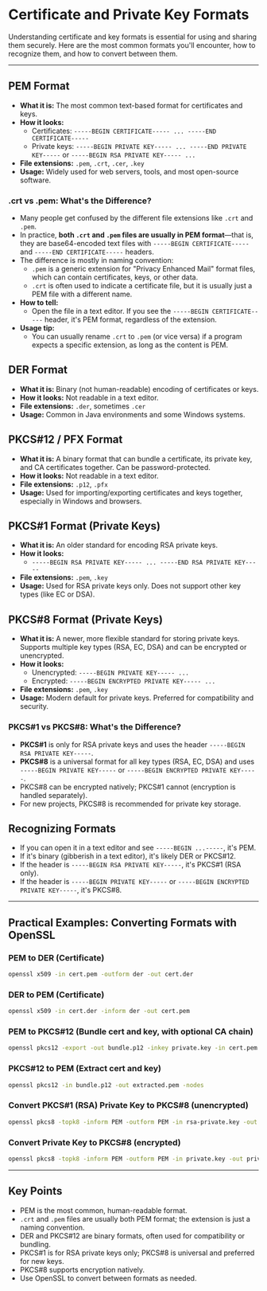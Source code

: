 # Certificate and Private Key Formats

Understanding certificate and key formats is essential for using and sharing them securely. Here are the most common formats you'll encounter, how to recognize them, and how to convert between them.

---

## PEM Format

- **What it is:** The most common text-based format for certificates and keys.
- **How it looks:**
  - Certificates: `-----BEGIN CERTIFICATE----- ... -----END CERTIFICATE-----`
  - Private keys: `-----BEGIN PRIVATE KEY----- ... -----END PRIVATE KEY-----` or `-----BEGIN RSA PRIVATE KEY----- ...`
- **File extensions:** `.pem`, `.crt`, `.cer`, `.key`
- **Usage:** Widely used for web servers, tools, and most open-source software.

### .crt vs .pem: What's the Difference?

- Many people get confused by the different file extensions like `.crt` and `.pem`.
- In practice, **both `.crt` and `.pem` files are usually in PEM format**—that is, they are base64-encoded text files with `-----BEGIN CERTIFICATE-----` and `-----END CERTIFICATE-----` headers.
- The difference is mostly in naming convention:
  - `.pem` is a generic extension for "Privacy Enhanced Mail" format files, which can contain certificates, keys, or other data.
  - `.crt` is often used to indicate a certificate file, but it is usually just a PEM file with a different name.
- **How to tell:**
  - Open the file in a text editor. If you see the `-----BEGIN CERTIFICATE-----` header, it's PEM format, regardless of the extension.
- **Usage tip:**
  - You can usually rename `.crt` to `.pem` (or vice versa) if a program expects a specific extension, as long as the content is PEM.

## DER Format

- **What it is:** Binary (not human-readable) encoding of certificates or keys.
- **How it looks:** Not readable in a text editor.
- **File extensions:** `.der`, sometimes `.cer`
- **Usage:** Common in Java environments and some Windows systems.

## PKCS#12 / PFX Format

- **What it is:** A binary format that can bundle a certificate, its private key, and CA certificates together. Can be password-protected.
- **How it looks:** Not readable in a text editor.
- **File extensions:** `.p12`, `.pfx`
- **Usage:** Used for importing/exporting certificates and keys together, especially in Windows and browsers.

## PKCS#1 Format (Private Keys)

- **What it is:** An older standard for encoding RSA private keys.
- **How it looks:**
  - `-----BEGIN RSA PRIVATE KEY----- ... -----END RSA PRIVATE KEY-----`
- **File extensions:** `.pem`, `.key`
- **Usage:** Used for RSA private keys only. Does not support other key types (like EC or DSA).

## PKCS#8 Format (Private Keys)

- **What it is:** A newer, more flexible standard for storing private keys. Supports multiple key types (RSA, EC, DSA) and can be encrypted or unencrypted.
- **How it looks:**
  - Unencrypted: `-----BEGIN PRIVATE KEY----- ...`
  - Encrypted: `-----BEGIN ENCRYPTED PRIVATE KEY----- ...`
- **File extensions:** `.pem`, `.key`
- **Usage:** Modern default for private keys. Preferred for compatibility and security.

### PKCS#1 vs PKCS#8: What's the Difference?

- **PKCS#1** is only for RSA private keys and uses the header `-----BEGIN RSA PRIVATE KEY-----`.
- **PKCS#8** is a universal format for all key types (RSA, EC, DSA) and uses `-----BEGIN PRIVATE KEY-----` or `-----BEGIN ENCRYPTED PRIVATE KEY-----`.
- PKCS#8 can be encrypted natively; PKCS#1 cannot (encryption is handled separately).
- For new projects, PKCS#8 is recommended for private key storage.

## Recognizing Formats

- If you can open it in a text editor and see `-----BEGIN ...-----`, it's PEM.
- If it's binary (gibberish in a text editor), it's likely DER or PKCS#12.
- If the header is `-----BEGIN RSA PRIVATE KEY-----`, it's PKCS#1 (RSA only).
- If the header is `-----BEGIN PRIVATE KEY-----` or `-----BEGIN ENCRYPTED PRIVATE KEY-----`, it's PKCS#8.

---

## Practical Examples: Converting Formats with OpenSSL

### PEM to DER (Certificate)

```sh
openssl x509 -in cert.pem -outform der -out cert.der
```

### DER to PEM (Certificate)

```sh
openssl x509 -in cert.der -inform der -out cert.pem
```

### PEM to PKCS#12 (Bundle cert and key, with optional CA chain)

```sh
openssl pkcs12 -export -out bundle.p12 -inkey private.key -in cert.pem -certfile ca-chain.pem
```

### PKCS#12 to PEM (Extract cert and key)

```sh
openssl pkcs12 -in bundle.p12 -out extracted.pem -nodes
```

### Convert PKCS#1 (RSA) Private Key to PKCS#8 (unencrypted)

```sh
openssl pkcs8 -topk8 -inform PEM -outform PEM -in rsa-private.key -out private-pk8.key -nocrypt
```

### Convert Private Key to PKCS#8 (encrypted)

```sh
openssl pkcs8 -topk8 -inform PEM -outform PEM -in private.key -out private-pk8-encrypted.key
```

---

## Key Points

- PEM is the most common, human-readable format.
- `.crt` and `.pem` files are usually both PEM format; the extension is just a naming convention.
- DER and PKCS#12 are binary formats, often used for compatibility or bundling.
- PKCS#1 is for RSA private keys only; PKCS#8 is universal and preferred for new keys.
- PKCS#8 supports encryption natively.
- Use OpenSSL to convert between formats as needed.
